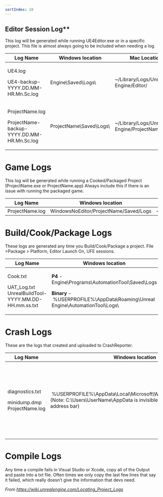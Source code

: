 ```yaml
---
sortIndex: 10
---
```


## Editor Session Log\*\*

This log will be generated while running UE4Editor.exe or in a specific project. This file is almost always going to be included when needing a log.

<table><thead><tr class="header"><th><strong>Log Name</strong></th><th><strong>Windows location</strong></th><th><strong>Mac Location</strong></th></tr></thead><tbody><tr class="odd"><td><p>UE4.log</p><p>UE4-backup-YYYY.DD.MM-HR.Mn.Sc.log</p></td><td>Engine\Saved\Logs\</td><td>~/Library/Logs/Unreal Engine/Editor/</td></tr><tr class="even"><td><p>ProjectName.log</p><p>ProjectName-backup-YYYY.DD.MM-HR.Mn.Sc.log</p></td><td>ProjectName\Saved\Logs\</td><td>~/Library/Logs/Unreal Engine/ProjectNameEditor/</td></tr></tbody></table>

# **Game Logs**

This log will be generated while running a Cooked/Packaged Project (ProjectName.exe or ProjectName.app) Always include this if there is an issue with running the packaged game.

<table><thead><tr class="header"><th><strong>Log Name</strong></th><th><strong>Windows location</strong></th><th><strong>Mac Location</strong></th></tr></thead><tbody><tr class="odd"><td>ProjectName.log</td><td>WindowsNoEditor/ProjectName/Saved/Logs</td><td>~/Library/Logs/ProjectName/</td></tr></tbody></table>

# **Build/Cook/Package Logs**

These logs are generated any time you Build/Cook/Package a project. File >Package > Platform, Editor Launch On, UFE sessions.

<table><thead><tr class="header"><th><strong>Log Name</strong></th><th><strong>Windows location</strong></th><th><strong>Mac Location</strong></th></tr></thead><tbody><tr class="odd"><td><p>Cook.txt</p><p>UAT_Log.txt UnrealBuildTool-YYYY.MM.DD-HH.mm.ss.txt</p></td><td><p><strong>P4</strong> - Engine\Programs\AutomationTool\Saved\Logs</p><p><strong>Binary</strong> - %USERPROFILE%\AppData\Roaming\Unreal Engine\AutomationTool\Logs\</p></td><td>~/Library/Logs/Unreal Engine/LocalBuildLogs/</td></tr></tbody></table>

# **Crash Logs**

These are the logs that created and uploaded to CrashReporter.

<table><thead><tr class="header"><th><strong>Log Name</strong></th><th><strong>Windows location</strong></th><th><strong>Mac Location</strong></th></tr></thead><tbody><tr class="odd"><td><p>diagnostics.txt</p><p>minidump.dmp ProjectName.log</p></td><td> %USERPROFILE%\AppData\Local\Microsoft\Windows\WER\ReportQueue (Note: C:\Users\UserName\AppData is invisible, just type the path on the address bar)</td><td><p><strong>P4</strong> - Engine/Saved/Crashes/CrashReport-ProjectName/</p><p><strong>Binary:</strong> ~/Library/Application Support/Epic/Unreal Engine/4.X/Saved/Crashes/CrashReport-ProjectName/ (Note that /Users/yourusername/Library is invisible. Hold the alt-key and from the finder menu select Go-&gt;Library)</p></td></tr></tbody></table>

# **Compile Logs**

Any time a compile fails in Visual Studio or Xcode, copy all of the Output and paste into a txt file. Often times we only copy the last few lines that say it failed, which really doesn’t give the information that devs need.

*From <https://wiki.unrealengine.com/Locating_Project_Logs>*
